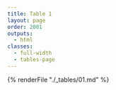 ```yaml
---
title: Table 1
layout: page
order: 2001
outputs:
  - html
classes: 
  - full-width 
  - tables-page
---
```


{% renderFile "./_tables/01.md" %}